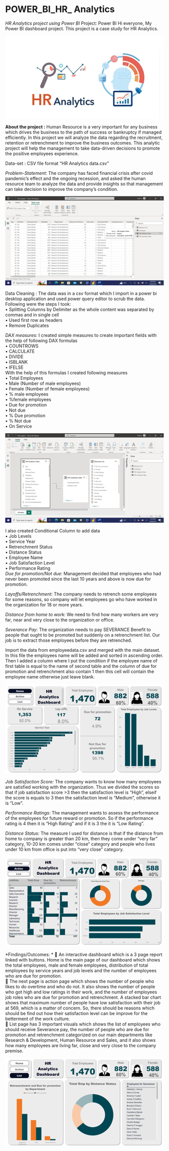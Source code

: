 # POWER_BI_HR_ Analytics
*HR Analytics project using Power BI*
Project: Power BI
Hi everyone, My Power BI dashboard project. This project is a case study for HR Analytics. 

![image](https://github.com/Aslammhk/Power-BI-HR-Analysis/blob/main/screenshots/hr%20analysis.png)


**About the project :** Human Resource is a very important for any business which drives the business to the path of success or bankruptcy if managed efficiently. In this project we will analyze the data regarding the recruitment, retention or retrenchment to improve the business outcomes. This analytic project will help the management to take data-driven decisions to promote the positive employees experience.

Data-set : CSV file format “HR Analytics data.csv”

*Problem-Statement:* The company has faced financial crisis after covid pandemic’s effect and the ongoing recession, and asked the human resource team to analyze the data and provide insights so that management can take decision to improve the company’s condition.

![image](https://github.com/Aslammhk/Power-BI-HR-Analysis/blob/main/screenshots/data.png)

Data Cleaning : The data was in a csv format which I import in a power bi desktop application and used power query editor to scrub the data. Following were the steps I took:  
•	Splitting Columns by Delimiter as the whole content was separated by commas and in single cell  
•	Used first row as headers  
•	Remove Duplicates  

*DAX measures:* I created simple measures to create important fields with the help of following DAX formulas  
•	COUNTROWS  
•	CALCULATE  
•	DIVIDE  
•	ISBLANK  
•	IFELSE  
With the help of this formulas I created following measures  
•	Total Employees  
•	Male (Number of male employees)  
•	Female (Number of female employees)  
•	% male employees  
•	%female employees  
•	Due for promotion  
•	Not due  
•	% Due promotion  
•	% Not due  
•	On Service  

![image](https://github.com/Aslammhk/Power-BI-HR-Analysis/blob/main/screenshots/tables.png)


I also created Conditional Column to add data   
•	Job Levels  
•	Service Year  
•	Retrenchment Status  
•	Distance Status  
•	Employee Name  
•	Job Satisfaction Level  
•	Performance Rating  
*Due for promotion/Not due:* Management decided that employees who had never been promoted since the last 10 years and above is now due for promotion.  

*Layoffs/Retrenchment:* The company needs to retrench some employees for some reasons, so company will let employees go who have worked in the organization for 18 or more years.  

*Distance from home to work:* We need to find how many workers are very far, near and very close to the organization or office.  

*Severance Pay:* The organization needs to pay SEVERANCE Benefit to people that ought to be promoted but suddenly on a retrenchment list. Our job is to extract those employees before they are retrenched.  

Import the data from employeedata.csv and merged with the main dataset. In this file the employees name will be added and sorted in ascending order. Then I added a column where I put the condition if the employee name of first table is equal to the name of second table and the column of due for promotion and retrenchment also contain 1 then this cell will contain the employee name otherwise just leave blank.  

![image](https://github.com/Aslammhk/Power-BI-HR-Analysis/blob/main/screenshots/HR%20home.png)


*Job Satisfaction Score:* The company wants to know how many employees are satisfied working with the organization. Thus we divided the scores so that if job satisfaction score >3 then the satisfaction level is “High”, elseif the score is equals to 3 then the satisfaction level is “Medium”, otherwise it is “Low”.  

*Performance Ratings:* The management wants to assess the performance of the employees for future reward or promotion. So if the performance rating is 4 then it is “High Rating” and if it is 3 the it is “Low Rating”.  

*Distance Status:* The measure I used for distance is that if the distance from home to company is greater than 20 km, then they come under “very far” category, 10-20 km comes under “close” category and people who lives under 10 km from office is put into “very close” category.  

![image](https://github.com/Aslammhk/Power-BI-HR-Analysis/blob/main/screenshots/HR%20actions.png)


*Findings/Outcomes:  *
	An interactive dashboard which is a 3 page report linked with buttons. Home is the main page of our dashboard which shows the total employees, male and female employees, distribution of total employees by service years and job levels and the number of employees who are due for promotion.  
	The next page is action page which shows the number of people who likes to do overtime and who do not. It also shows the number of people who got high and low ratings in their work, and the number of employees job roles who are due for promotion and retrenchment. A stacked bar chart shows that maximum number of people have low satisfaction with their job at 569, which is a matter of concern. So, there should be reasons which should be find out how their satisfaction level can be improve for the betterment of the work culture.  
	List page has 3 important visuals which shows the list of employees who should receive Severance pay, the number of people who are due for promotion and retrenchment categorized on our main departments like Research & Development, Human Resource and Sales, and it also shows how many employees are living far, close and very close to the company premise.  

![image](https://github.com/Aslammhk/Power-BI-HR-Analysis/blob/main/screenshots/hr%20link.png)


